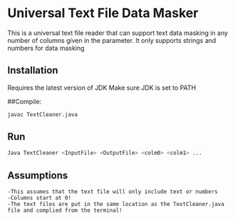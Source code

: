 # Universal Text File Data Masker

This is a universal text file reader that can support text data masking in any number of columns given in the parameter. It only supports strings and numbers for data masking

## Installation

Requires the latest version of JDK
Make sure JDK is set to PATH

##Compile:

```bash
javac TextCleaner.java
```

## Run

```bash
Java TextCleaner <InputFile> <OutputFile> <colm0> <colm1> ...
```

## Assumptions

    -This assumes that the text file will only include text or numbers
    -Columns start at 0!
    -The text files are put in the same location as the TextCleaner.java file and complied from the terminal!

